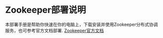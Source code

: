 # Zookeeper部署说明
本部署手册是帮助你快速在你的电脑上，下载安装并使用Zookeeper分布式协调服务，也可参考官方文档部署. [Zookeeper官方文档](https://zookeeper.apache.org/releases.html)
